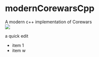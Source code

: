 # modernCorewarsCpp
A modern c++ implementation of Corewars
</br>
![](https://github.com/codedraughtsman/modernCorewarsCpp/workflows/C++%20CI/badge.svg)

a quick edit
* item 1
* item w
